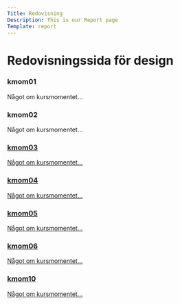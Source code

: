 ```yaml
---
Title: Redovisning
Description: This is our Report page
Template: report
---
```


Redovisningssida för design
==========================

<div class="kmom-box">
    <h3> kmom01 </h3>
    <p> Något om kursmomentet... </p>
    <a href="report/kmom01"> <i class="fas fa-arrow-circle-right" style="font-size:1.5em"></i> </a>
</div>

<div class="kmom-box">
    <h3> kmom02 </h3>
    <p> Något om kursmomentet... </p>
    <a href="report/kmom02"> <i class="fas fa-arrow-circle-right" style="font-size:1.5em"></i> 
</div>

<div class="kmom-box">
    <h3> kmom03 </h3>
    <p> Något om kursmomentet... </p>
    <a href="report/kmom03"> <i class="fas fa-arrow-circle-right" style="font-size:1.5em"></i> 
</div>

<div class="kmom-box">
    <h3> kmom04 </h3>
    <p> Något om kursmomentet... </p>
    <a href="report/kmom04"> <i class="fas fa-arrow-circle-right" style="font-size:1.5em"></i> 
</div>

<div class="kmom-box">
    <h3> kmom05 </h3>
    <p> Något om kursmomentet... </p>
    <a href="report/kmom05"> <i class="fas fa-arrow-circle-right" style="font-size:1.5em"></i> 
</div>

<div class="kmom-box">
    <h3> kmom06 </h3>
    <p> Något om kursmomentet... </p>
    <a href="report/kmom06"> <i class="fas fa-arrow-circle-right" style="font-size:1.5em"></i> 
</div>

<div class="kmom-box project">
    <h3> kmom10 </h3>
    <p> Något om kursmomentet... </p>
    <a href="report/kmom10"> <i class="fas fa-arrow-circle-right" style="font-size:1.5em"></i> 
</div>
